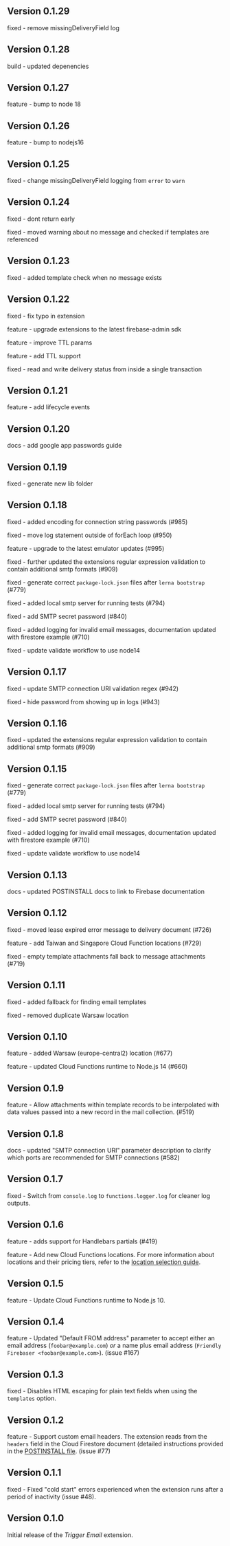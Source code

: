 ## Version 0.1.29

fixed - remove missingDeliveryField log

## Version 0.1.28

build - updated depenencies

## Version 0.1.27

feature - bump to node 18

## Version 0.1.26

feature - bump to nodejs16

## Version 0.1.25

fixed - change missingDeliveryField logging from `error` to `warn`

## Version 0.1.24

fixed - dont return early

fixed - moved warning about no message and checked if templates are referenced

## Version 0.1.23

fixed - added template check when no message exists

## Version 0.1.22

fixed - fix typo in extension

feature - upgrade extensions to the latest firebase-admin sdk

feature - improve TTL params

feature - add TTL support

fixed - read and write delivery status from inside a single transaction

## Version 0.1.21

feature - add lifecycle events

## Version 0.1.20

docs - add google app passwords guide

## Version 0.1.19

fixed - generate new lib folder

## Version 0.1.18

fixed - added encoding for connection string passwords (#985)

fixed - move log statement outside of forEach loop (#950)

feature - upgrade to the latest emulator updates (#995)

fixed - further updated the extensions regular expression validation to contain additional smtp formats (#909)

fixed - generate correct `package-lock.json` files after `lerna bootstrap` (#779)

fixed - added local smtp server for running tests (#794)

fixed - add SMTP secret password (#840)

fixed - added logging for invalid email messages, documentation updated with firestore example (#710)

fixed - update validate workflow to use node14

## Version 0.1.17

fixed - update SMTP connection URI validation regex (#942)

fixed - hide password from showing up in logs (#943)

## Version 0.1.16

fixed - updated the extensions regular expression validation to contain additional smtp formats (#909)

## Version 0.1.15

fixed - generate correct `package-lock.json` files after `lerna bootstrap` (#779)

fixed - added local smtp server for running tests (#794)

fixed - add SMTP secret password (#840)

fixed - added logging for invalid email messages, documentation updated with firestore example (#710)

fixed - update validate workflow to use node14

## Version 0.1.13

docs - updated POSTINSTALL docs to link to Firebase documentation

## Version 0.1.12

fixed - moved lease expired error message to delivery document (#726)

feature - add Taiwan and Singapore Cloud Function locations (#729)

fixed - empty template attachments fall back to message attachments (#719)

## Version 0.1.11

fixed - added fallback for finding email templates

fixed - removed duplicate Warsaw location

## Version 0.1.10

feature - added Warsaw (europe-central2) location (#677)

feature - updated Cloud Functions runtime to Node.js 14 (#660)

## Version 0.1.9

feature - Allow attachments within template records to be interpolated with data values passed into a new record in the mail collection. (#519)

## Version 0.1.8

docs - updated "SMTP connection URI" parameter description to clarify which ports are recommended for SMTP connections (#582)

## Version 0.1.7

fixed - Switch from `console.log` to `functions.logger.log` for cleaner log outputs.

## Version 0.1.6

feature - adds support for Handlebars partials (#419)

feature - Add new Cloud Functions locations. For more information about locations and their pricing tiers, refer to the [location selection guide](https://firebase.google.com/docs/functions/locations).

## Version 0.1.5

feature - Update Cloud Functions runtime to Node.js 10.

## Version 0.1.4

feature - Updated "Default FROM address" parameter to accept either an email address (`foobar@example.com`) _or_ a name plus email address (`Friendly Firebaser <foobar@example.com>`). (issue #167)

## Version 0.1.3

fixed - Disables HTML escaping for plain text fields when using the `templates` option.

## Version 0.1.2

feature - Support custom email headers. The extension reads from the `headers` field in the Cloud Firestore document (detailed instructions provided in the [POSTINSTALL file](https://github.com/firebase/extensions/blob/master/firestore-send-email/POSTINSTALL.md#using-this-extension). (issue #77)

## Version 0.1.1

fixed - Fixed "cold start" errors experienced when the extension runs after a period of inactivity (issue #48).

## Version 0.1.0

Initial release of the _Trigger Email_ extension.
